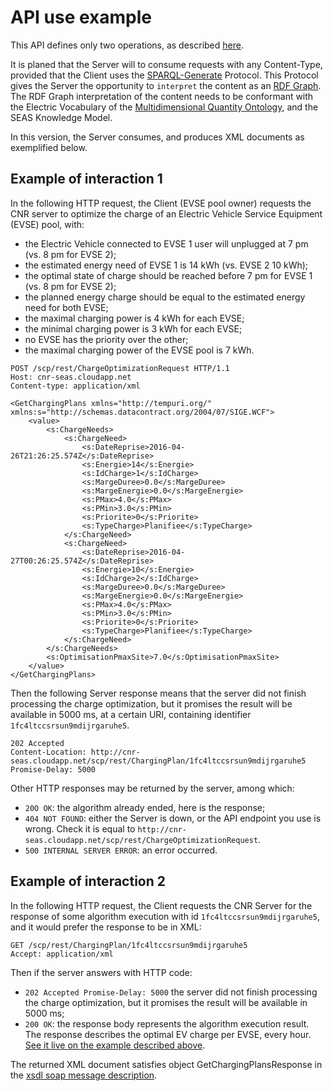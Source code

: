 # API use example

This API defines only two operations, as described [here](index.html). 

It is planed that the Server will to consume requests with any Content-Type, provided that the Client uses the [SPARQL-Generate](http://w3id.org/sparql-generate/) Protocol. This Protocol gives the Server the opportunity to `interpret` the content as an [RDF Graph](https://www.w3.org/TR/rdf11-concepts/#section-rdf-graph). The RDF Graph interpretation of the content needs to be conformant with the Electric Vocabulary of the [Multidimensional Quantity Ontology](http://w3id.org/multidimensional-quantity/), and the SEAS Knowledge Model.

In this version, the Server consumes, and produces XML documents as exemplified below.


## Example of interaction 1

In the following HTTP request, the Client (EVSE pool owner) requests the CNR server to optimize the charge of an Electric Vehicle Service Equipment (EVSE) pool, with:

- the Electric Vehicle connected to EVSE 1 user will unplugged at 7 pm (vs. 8 pm for EVSE 2);
- the estimated energy need of EVSE 1 is 14 kWh (vs. EVSE 2 10 kWh);
- the optimal state of charge should be reached before 7 pm for EVSE 1 (vs. 8 pm for EVSE 2);
- the planned energy charge should be equal to the estimated energy need for both EVSE;
- the maximal charging power is 4 kWh for each EVSE;
- the minimal charging power is 3 kWh for each EVSE;
- no EVSE has the priority over the other;
- the maximal charging power of the EVSE pool is 7 kWh.

```
POST /scp/rest/ChargeOptimizationRequest HTTP/1.1
Host: cnr-seas.cloudapp.net
Content-type: application/xml

<GetChargingPlans xmlns="http://tempuri.org/" xmlns:s="http://schemas.datacontract.org/2004/07/SIGE.WCF">
    <value>
        <s:ChargeNeeds>
            <s:ChargeNeed>
                <s:DateReprise>2016-04-26T21:26:25.574Z</s:DateReprise>
                <s:Energie>14</s:Energie>
                <s:IdCharge>1</s:IdCharge>
                <s:MargeDuree>0.0</s:MargeDuree>
                <s:MargeEnergie>0.0</s:MargeEnergie>
                <s:PMax>4.0</s:PMax>
                <s:PMin>3.0</s:PMin>
                <s:Priorite>0</s:Priorite>
                <s:TypeCharge>Planifiee</s:TypeCharge>
            </s:ChargeNeed>
            <s:ChargeNeed>
                <s:DateReprise>2016-04-27T00:26:25.574Z</s:DateReprise>
                <s:Energie>10</s:Energie>
                <s:IdCharge>2</s:IdCharge>
                <s:MargeDuree>0.0</s:MargeDuree>
                <s:MargeEnergie>0.0</s:MargeEnergie>
                <s:PMax>4.0</s:PMax>
                <s:PMin>3.0</s:PMin>
                <s:Priorite>0</s:Priorite>
                <s:TypeCharge>Planifiee</s:TypeCharge>
            </s:ChargeNeed>
        </s:ChargeNeeds>
        <s:OptimisationPmaxSite>7.0</s:OptimisationPmaxSite>
    </value>
</GetChargingPlans>
```

Then the following Server response means that the server did not finish processing the charge optimization, but it promises the result will be available in 5000 ms, at a certain URI, containing identifier `1fc4ltccsrsun9mdijrgaruhe5`.

```
202 Accepted
Content-Location: http://cnr-seas.cloudapp.net/scp/rest/ChargingPlan/1fc4ltccsrsun9mdijrgaruhe5
Promise-Delay: 5000
```

Other HTTP responses may be returned by the server, among which:

- `20O OK`: the algorithm already ended, here is the response;
- `404 NOT FOUND`: either the Server is down, or the API endpoint you use is wrong. Check it is equal to `http://cnr-seas.cloudapp.net/scp/rest/ChargeOptimizationRequest`.
- `500 INTERNAL SERVER ERROR`: an error occurred. 

## Example of interaction 2

In the following HTTP request, the Client requests the CNR Server for the response of some algorithm execution with id `1fc4ltccsrsun9mdijrgaruhe5`, and it would prefer the response to be in XML:

```
GET /scp/rest/ChargingPlan/1fc4ltccsrsun9mdijrgaruhe5
Accept: application/xml
```

Then if the server answers with HTTP code:

- `202 Accepted Promise-Delay: 5000` the server did not finish processing the charge optimization, but it promises the result will be available in 5000 ms;
- `200 OK`: the response body represents the algorithm execution result. The response describes the optimal EV charge per EVSE, every hour. [See it live on the example described above](http://cnr-seas.cloudapp.net/scp/rest/ChargingPlan/1fc4ltccsrsun9mdijrgaruhe5).

The returned XML document satisfies object GetChargingPlansResponse in the [xsdl soap message description](http://bit.ly/1RZms6O).
